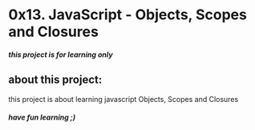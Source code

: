 # 0x13. JavaScript - Objects, Scopes and Closures
##### this project is for learning only
## about this project:
this project is about learning javascript Objects, Scopes and Closures
##### have fun learning ;)
